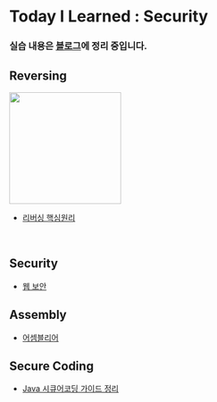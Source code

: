 # Today I Learned : Security 

### 실습 내용은 [블로그](https://waeandway.tistory.com/)에 정리 중입니다.

## Reversing
<img src="Reversing/img/ReversingCore.jpg" width="200" style="border: 3 solid black">

* [리버싱 핵심원리](https://github.com/waeandway/TIL/blob/master/Reversing/ReversingCore/ReversingCore.md)

<br>

## Security
* [웹 보안](https://github.com/waeandway/TIL/blob/master/Web-Security/Web-Security.md)

## Assembly
* [어셈블리어](https://github.com/waeandway/TIL/blob/master/Assembly/Assembly.md)

## Secure Coding
* [Java 시큐어코딩 가이드 정리](https://github.com/waeandway/TIL/blob/master/SecureCoding/JavaSecureCoding-Guide.md)
